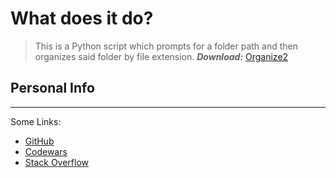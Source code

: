 # What does it do?
>This is a Python script which prompts for a folder path and then organizes said folder by file extension.
***Download:*** [Organize2](https://github.com/1amASK/folder-organizer/raw/main/organize2.exe)
## Personal Info
---
Some Links:
- [GitHub](https://github.com/1amASK)
- [Codewars](https://www.codewars.com/users/1amASK)
- [Stack Overflow](https://stackoverflow.com/users/21972152/ask)
